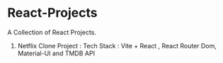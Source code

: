 # React-Projects
A Collection of React Projects.
1. Netflix Clone Project : Tech Stack : Vite + React , React Router Dom, Material-UI and TMDB API 
